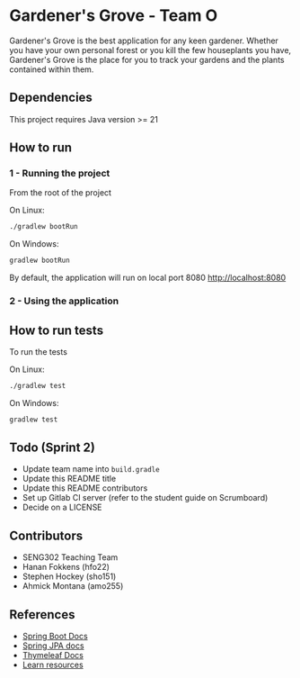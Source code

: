 # Gardener's Grove - Team O
Gardener's Grove is the best application for any keen gardener. Whether you have your own personal forest or you kill the few houseplants you have, Gardener's Grove is the place for you to track your gardens and the plants contained within them.

## Dependencies
This project requires Java version >= 21

## How to run

### 1 - Running the project

From the root of the project

On Linux:

```sh
./gradlew bootRun
```

On Windows:

```sh
gradlew bootRun
```

By default, the application will run on local port 8080 [http://localhost:8080](http://localhost:8080)

### 2 - Using the application

## How to run tests

To run the tests

On Linux:

```sh
./gradlew test
```

On Windows:

```sh
gradlew test
```

## Todo (Sprint 2)

- Update team name into `build.gradle`
- Update this README title
- Update this README contributors
- Set up Gitlab CI server (refer to the student guide on Scrumboard)
- Decide on a LICENSE

## Contributors

- SENG302 Teaching Team
- Hanan Fokkens (hfo22)
- Stephen Hockey (sho151)
- Ahmick Montana (amo255)

## References

- [Spring Boot Docs](https://docs.spring.io/spring-boot/docs/current/reference/htmlsingle/)
- [Spring JPA docs](https://docs.spring.io/spring-data/jpa/docs/current/reference/html/)
- [Thymeleaf Docs](https://www.thymeleaf.org/documentation.html)
- [Learn resources](https://learn.canterbury.ac.nz/course/view.php?id=17797&section=8)
